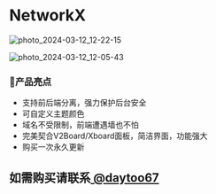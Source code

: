 # NetworkX

![photo_2024-03-12_12-22-15](https://github.com/piokto/V2boardtheme/assets/107782034/063c6482-77be-4069-acf0-2864e4c0cc1e)



![photo_2024-03-12_12-05-43](https://github.com/piokto/V2boardtheme/assets/107782034/17e9be80-71b2-4cf4-92b5-7e89d349ea0a)





### 🌟产品亮点
- 支持前后端分离，强力保护后台安全
- 可自定义主题颜色
- 域名不受限制，前端遭遇墙也不怕
- 完美契合V2Board/Xboard面板，简洁界面，功能强大
- 购买一次永久更新

## 如需购买请联系[ @daytoo67](https://t.me/daytoo67)

